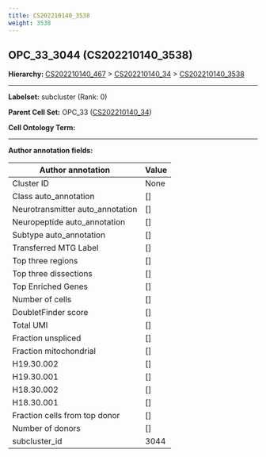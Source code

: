 ```yaml
---
title: CS202210140_3538
weight: 3538
---
```

## OPC_33_3044 (CS202210140_3538)
<b>Hierarchy: </b>
[CS202210140_467](../CS202210140_467) >
[CS202210140_34](../CS202210140_34) >
[CS202210140_3538](../CS202210140_3538)

---


**Labelset:** subcluster (Rank: 0)

**Parent Cell Set:** OPC_33 ([CS202210140_34](../CS202210140_34))



**Cell Ontology Term:** 

[MARKER GENES.]: #


---

[TRANSFERRED ANNOTATIONS.]: #


[AUTHOR ANNOTATION FIELDS.]: #


**Author annotation fields:**

| Author annotation | Value |
|-------------------|-------|
|Cluster ID|None|
|Class auto_annotation|[]|
|Neurotransmitter auto_annotation|[]|
|Neuropeptide auto_annotation|[]|
|Subtype auto_annotation|[]|
|Transferred MTG Label|[]|
|Top three regions|[]|
|Top three dissections|[]|
|Top Enriched Genes|[]|
|Number of cells|[]|
|DoubletFinder score|[]|
|Total UMI|[]|
|Fraction unspliced|[]|
|Fraction mitochondrial|[]|
|H19.30.002|[]|
|H19.30.001|[]|
|H18.30.002|[]|
|H18.30.001|[]|
|Fraction cells from top donor|[]|
|Number of donors|[]|
|subcluster_id|3044|
